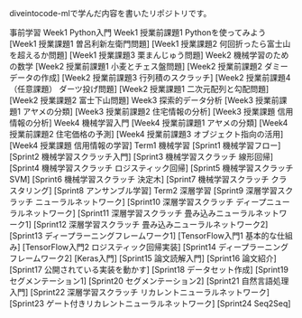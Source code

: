 diveintocode-mlで学んだ内容を書いたリポジトリです。

事前学習
Week1 Python入門
Week1 授業前課題1 Pythonを使ってみよう
[Week1 授業課題1 曽呂利新左衛門問題]
[Week1 授業課題2 何回折ったら富士山を超えるか問題]
[Week1 授業課題3 栗まんじゅう問題]
Week2 機械学習のための数学
[Week2 授業前課題1 小麦とチェス盤問題]
[Week2 授業前課題2 ダミーデータの作成]
[Week2 授業前課題3 行列積のスクラッチ]
[Week2 授業前課題4 （任意課題） ダーツ投げ問題]
[Week2 授業課題1 二次元配列と勾配問題]
[Week2 授業課題2 富士下山問題]
Week3 探索的データ分析
[Week3 授業前課題1 アヤメの分類]
[Week3 授業前課題2 住宅情報の分析]
[Week3 授業課題 信用情報の分析]
Week4 機械学習入門
[Week4 授業前課題1 アヤメの分類]
[Week4 授業前課題2 住宅価格の予測]
[Week4 授業前課題3 オブジェクト指向の活用]
[Week4 授業課題 信用情報の学習]
Term1 機械学習
[Sprint1 機械学習フロー]
[Sprint2 機械学習スクラッチ入門]
[Sprint3 機械学習スクラッチ 線形回帰]
[Sprint4 機械学習スクラッチ ロジスティック回帰]
[Sprint5 機械学習スクラッチ SVM]
[Sprint6 機械学習スクラッチ 決定木]
[Sprint7 機械学習スクラッチ クラスタリング]
[Sprint8 アンサンブル学習]
Term2 深層学習
[Sprint9 深層学習スクラッチ ニューラルネットワーク]
[Sprint10 深層学習スクラッチ ディープニューラルネットワーク]
[Sprint11 深層学習スクラッチ 畳み込みニューラルネットワーク1]
[Sprint12 深層学習スクラッチ 畳み込みニューラルネットワーク2]
[Sprint13 ディープラーニングフレームワーク1]
[TensorFlow入門1 基本的な仕組み]
[TensorFlow入門2 ロジスティック回帰実装]
[Sprint14 ディープラーニングフレームワーク2]
[Keras入門]
[Sprint15 論文読解入門]
[Sprint16 論文紹介]
[Sprint17 公開されている実装を動かす]
[Sprint18 データセット作成]
[Sprint19 セグメンテーション1]
[Sprint20 セグメンテーション2]
[Sprint21 自然言語処理入門]
[Sprint22 深層学習スクラッチ リカレントニューラルネットワーク]
[Sprint23 ゲート付きリカレントニューラルネットワーク]
[Sprint24 Seq2Seq]
